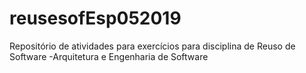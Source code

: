 # reusesofEsp052019
Repositório de atividades para exercícios para disciplina de Reuso de Software -Arquitetura e Engenharia de Software
